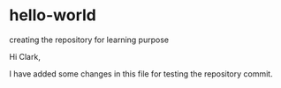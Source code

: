 # hello-world
creating the repository for learning purpose

Hi Clark,

I have added some changes in this file for testing the repository commit.
